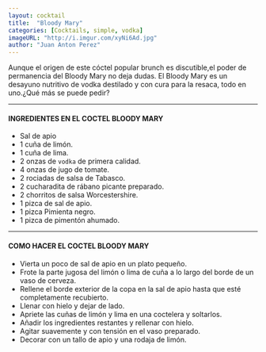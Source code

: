 ```yaml
---
layout: cocktail
title:  "Bloody Mary"
categories: [Cocktails, simple, vodka]
imageURL: "http://i.imgur.com/xyNi6Ad.jpg"
author: "Juan Anton Perez"
---
```


Aunque el origen de este cóctel popular brunch es discutible,el poder de permanencia del Bloody Mary no deja dudas. El Bloody Mary es un desayuno nutritivo de vodka destilado y con cura para la resaca, todo en uno.¿Qué más se puede pedir?

**************************************************

#### INGREDIENTES EN EL COCTEL BLOODY MARY

- Sal de apio
- 1 cuña de limón.
- 1 cuña de lima.
- 2 onzas de `vodka` de primera calidad.
- 4 onzas de jugo de tomate.
- 2 rociadas de salsa de Tabasco.
- 2 cucharadita de rábano picante preparado.
- 2 chorritos de salsa Worcestershire.
- 1 pizca de sal de apio.
- 1 pizca Pimienta negro.
- 1 pizca de pimentón ahumado.

**************************************************

#### COMO HACER EL COCTEL BLOODY MARY

- Vierta un poco de sal de apio en un plato pequeño.
- Frote la parte jugosa del limón o lima de cuña a lo largo del borde de un vaso de cerveza.
- Rellene el borde exterior de la copa en la sal de apio hasta que esté completamente recubierto.
- Llenar con hielo y dejar de lado.
- Apriete las cuñas de limón y lima en una coctelera y soltarlos.
- Añadir los ingredientes restantes y rellenar con hielo.
- Agitar suavemente y con tensión en el vaso preparado.
- Decorar con un tallo de apio y una rodaja de limón.
